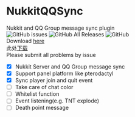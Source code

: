 # NukkitQQSync
Nukkit and QQ Group message sync plugin  
![GitHub issues](https://img.shields.io/github/issues-raw/Isla4ever/NukkitQQSync?style=plastic)
![GitHub All Releases](https://img.shields.io/github/downloads/Isla4ever/NukkitQQSync/total)
![GitHub](https://img.shields.io/github/license/Isla4ever/NukkitQQSync)  
Download [here](https://github.com/Isla4ever/NukkitQQSync/releases/download/0.3/NukkitQQSync-0.3.jar)  
此处[下载](https://github.com/Isla4ever/NukkitQQSync/releases/download/0.3/NukkitQQSync-0.3.jar)  
Please submit all problems by issue  
- [x] Nukkit Server and QQ Group message sync
- [x] Support panel platform like pterodactyl
- [x] Sync player join and quit event
- [ ] Take care of chat color
- [ ] Whitelist function
- [ ] Event listening(e.g. TNT explode)
- [ ] Death point message
